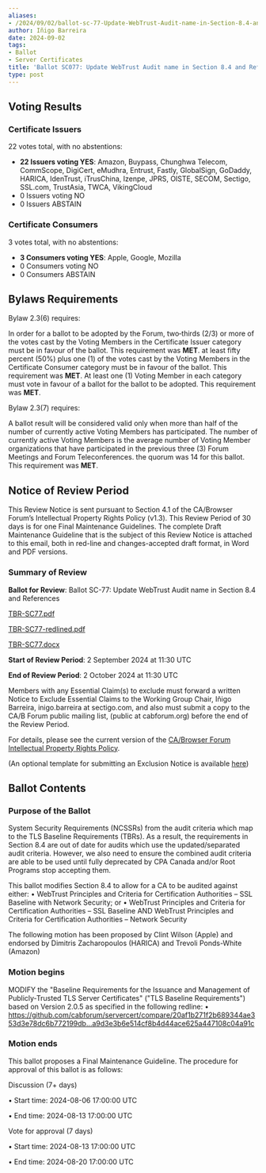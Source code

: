 ```yaml
---
aliases:
- /2024/09/02/ballot-sc-77-Update-WebTrust-Audit-name-in-Section-8.4-and-References
author: Iñigo Barreira
date: 2024-09-02
tags:
- Ballot
- Server Certificates
title: 'Ballot SC077: Update WebTrust Audit name in Section 8.4 and References'
type: post
---
```


## Voting Results

### Certificate Issuers

22 votes total, with no abstentions:

- **22 Issuers voting YES**: Amazon, Buypass, Chunghwa Telecom, CommScope, DigiCert, eMudhra, Entrust, Fastly, GlobalSign, GoDaddy, HARICA, IdenTrust, iTrusChina, Izenpe, JPRS, OISTE, SECOM, Sectigo, SSL.com, TrustAsia, TWCA, VikingCloud
- 0 Issuers voting NO
- 0 Issuers ABSTAIN

### Certificate Consumers

3 votes total, with no abstentions:

- **3 Consumers voting YES**: Apple, Google, Mozilla
- 0 Consumers voting NO
- 0 Consumers ABSTAIN

## Bylaws Requirements

Bylaw 2.3(6) requires:

In order for a ballot to be adopted by the Forum, two‐thirds (2/3) or more of the votes cast by the Voting Members in the Certificate Issuer category must be in favour of the ballot. This requirement was **MET**.
at least fifty percent (50%) plus one (1) of the votes cast by the Voting Members in the Certificate Consumer category must be in favour of the ballot. This requirement was **MET**.
At least one (1) Voting Member in each category must vote in favour of a ballot for the ballot to be adopted. This requirement was **MET**.

Bylaw 2.3(7) requires:

A ballot result will be considered valid only when more than half of the number of currently active Voting Members has participated. The number of currently active Voting Members is the average number of Voting Member organizations that have participated in the previous three (3) Forum Meetings and Forum Teleconferences.
the quorum was 14 for this ballot. This requirement was **MET**.

## Notice of Review Period

This Review Notice is sent pursuant to Section 4.1 of the CA/Browser Forum’s Intellectual Property Rights Policy (v1.3). This Review Period of 30 days is for one Final Maintenance Guidelines. The complete Draft Maintenance Guideline that is the subject of this Review Notice is attached to this email, both in red-line and changes-accepted draft format, in Word and PDF versions.

### Summary of Review

**Ballot for Review**: Ballot SC-77: Update WebTrust Audit name in Section 8.4 and References

[TBR-SC77.pdf](BR-SC77-clean.pdf)

[TBR-SC77-redlined.pdf](BR-SC77-redlined.pdf)

[TBR-SC77.docx](BR-SC77-clean.docx)

**Start of Review Period**: 2 September 2024 at 11:30 UTC

**End of Review Period**: 2 October 2024 at 11:30 UTC

Members with any Essential Claim(s) to exclude must forward a written Notice to Exclude Essential Claims to the Working Group Chair, Iñigo Barreira, inigo.barreira at sectigo.com, and also must submit a copy to the CA/B Forum public mailing list, (public at cabforum.org) before the end of the Review Period.

For details, please see the current version of the [CA/Browser Forum Intellectual Property Rights Policy](/uploads/CABF-IPR-Policy-v.1.3_4APR18.pdf).

(An optional template for submitting an Exclusion Notice is available [here](/uploads/Template-for-Exclusion-Notice.pdf))

## Ballot Contents

### Purpose of the Ballot

System Security Requirements (NCSSRs) from the audit criteria which map to the TLS Baseline Requirements (TBRs). As a result, the requirements in Section 8.4 are out of date for audits which use the updated/separated audit criteria. However, we also need to ensure the combined audit criteria are able to be used until fully deprecated by CPA Canada and/or Root Programs stop accepting them. 

This ballot modifies Section 8.4 to allow for a CA to be audited against either: 
•	WebTrust Principles and Criteria for Certification Authorities – SSL Baseline with Network Security; or 
•	WebTrust Principles and Criteria for Certification Authorities – SSL Baseline AND WebTrust Principles and Criteria for Certification Authorities – Network Security 

The following motion has been proposed by Clint Wilson (Apple) and endorsed by Dimitris Zacharopoulos (HARICA) and Trevoli Ponds-White (Amazon)

### Motion begins

MODIFY the "Baseline Requirements for the Issuance and Management of Publicly-Trusted TLS Server Certificates" ("TLS Baseline Requirements") based on Version 2.0.5 as specified in the following redline: 
•	https://github.com/cabforum/servercert/compare/20af1b271f2b689344ae353d3e78dc6b772199db...a9d3e3b6e514cf8b4d44ace625a447108c04a91c


### Motion ends

This ballot proposes a Final Maintenance Guideline. The procedure for approval of this ballot is as follows:

Discussion (7+ days)

•	Start time: 2024-08-06 17:00:00 UTC

•	End time: 2024-08-13 17:00:00 UTC

Vote for approval (7 days)

•	Start time: 2024-08-13 17:00:00 UTC

•	End time: 2024-08-20 17:00:00 UTC


